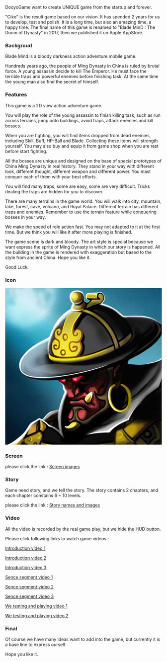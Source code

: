 
DooyoGame want to create UNIQUE game from the startup and forever. 

"Cike" is the result game based on our vision. It has spended 2 years for us to develop, test and polish. It is a long time, but also an amazing time, a happy time. The final name of this game is renamed to "Blade MinD : The Doom of Dynasty" in 2017, then we published it on Apple AppStore. 


### Backgroud

Blade Mind is a bloody darkness action adventure mobile game.

Hundreds years ago, the people of Ming Dynasty in China is ruled by brutal force. A young assassin decide to kill The Emperor. He must face the terrible traps and powerful enemies before finishing task. At the same time the young man also find the secret of himself.


### Features

This game is a 2D view action adventure game.

You will play the role of the young assassin to finish killing task, such as run across terrains, jump onto buildings, avoid traps, attack enemies and kill bosses.

When you are fighting, you will find items dropped from dead enemies, including Skill, Buff, HP-Ball and Blade. Collecting these items will strength yourself. You may also buy and equip it from game shop when you are rest before start fighting.

All the bosses are unique and designed on the base of special prototypes of China Ming Dynasty in real history. They stand in your way with different look, different thought, different weapon and different power. You mast conquer each of them with your best efforts. 

You will find many traps, some are easy, some are very difficult. Tricks dealing the traps are hidden for you to discover. 

There are many terrains in the game world. You will walk into city, mountain, lake, forest, cave, volcano, and Royal Palace. Different terrain has different traps and enemies. Remember to use the terrain feature while conquering bosses in your way.

We make the speed of role action fast. You may not adapted to it at the first time. But we think you will like it after more playing is finished. 

The game scene is dark and bloody. The art style is special because we want express the sprite of Ming Dynasty in which our story is happened. All the building in the game is rendered with exaggeration but based to the style from ancient China. Hope you like it.

Good Luck.


### Icon 

![image](/cike/image_en/icon_appstore.jpg)


### Screen

please click the link : [Screen images]( /cike/screen_en )


### Story

Game need story, and we tell the story. The story contains 2 chapters, and each chapter constains 6 ~ 10 levels. 

please click the link : [Story names and images]( /cike/story_en )


### Video 

All the video is recorded by the real game play, but we hide the HUD button. 

Please click following links to watch game videos :

[Introduction video 1]( /cike/image_en/cike_5a_android_hd_h264_1280x720_30fps.1.sound.mp4 )

[Introduction video 2]( /cike/image_en/cike_1_android_hd_h264_1280x720_30fps.2.sound.mp4 )

[Introduction video 3]( /cike/image_en/cike_3_android_hd_h264_1280x720_30fps.1.sound.mp4 )

[Sence segment video 1]( /cike/image_en/1_3_youming_fight_41-7of11_H264_1280x720_clip.mp4 )

[Sence segment video 2]( /cike/image_en/2_1_fight_24_youming.seq-1of3_H264_1280x720_clip.mp4 )

[Sence segment video 3]( /cike/image_en/2_3_fight_24_canyu.seq-3of4_H264_1280x720_clip.mp4 )

[We testing and playing video 1]( /cike/image_en/cike_20170123_194434.mp4_20190520_203854.mp4 )

[We testing and playing video 2]( /cike/image_en/cike_20161216_164815.mp4 )



### Final

Of course we have many ideas want to add into the game, but currently it is a base line to express ourself. 

Hope you like it.














